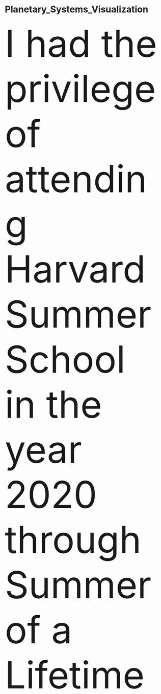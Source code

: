 # Planetary_Systems_Visualization

<sup><small style="font-size: 10.00em;">I had the privilege of attending Harvard Summer School in the year 2020 through Summer of a Lifetime</small></sup>
